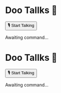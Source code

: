 <!DOCTYPE html>
<html>
<head>
  <title>Doo Tallks</title>
</head>
<body>
  <h1>Doo Tallks 🤖</h1>
  <button onclick="startListening()">🎙️ Start Talking</button>
  <p id="output">Awaiting command...</p>

  <script>
    function startListening() {
      const output = document.getElementById("output");
      const SpeechRecognition = window.SpeechRecognition || window.webkitSpeechRecognition;
      const recognition = new SpeechRecognition();

      recognition.onstart = () => {
        output.innerText = "Listening...";
      };

      recognition.onresult = (e) => {
        const transcript = e.results[0][0].transcript.toLowerCase();
        output.innerText = `You said: ${transcript}`;

        if (transcript.includes("open youtube")) {
          window.open("https://youtube.com", "_blank");
        }
        else if (transcript.includes("what time")) {
          const now = new Date();
          alert("Current time is: " + now.toLocaleTimeString());
        }
        else {
          output.innerText = "Command not recognized.";
        }
      };

      recognition.start();
    }
  </script>
</body>
</html>
<!DOCTYPE html>
<html>
<head>
  <title>Doo Tallks</title>
</head>
<body>
  <h1>Doo Tallks 🤖</h1>
  <button onclick="startListening()">🎙️ Start Talking</button>
  <p id="output">Awaiting command...</p>

  <script>
    function startListening() {
      const output = document.getElementById("output");
      const SpeechRecognition = window.SpeechRecognition || window.webkitSpeechRecognition;
      const recognition = new SpeechRecognition();

      recognition.onstart = () => {
        output.innerText = "Listening...";
      };

      recognition.onresult = (e) => {
        const transcript = e.results[0][0].transcript.toLowerCase();
        output.innerText = `You said: ${transcript}`;

        if (transcript.includes("open youtube")) {
          window.open("https://youtube.com", "_blank");
        }
        else if (transcript.includes("what time")) {
          const now = new Date();
          alert("Current time is: " + now.toLocaleTimeString());
        }
        else {
          output.innerText = "Command not recognized.";
        }
      };

      recognition.start();
    }
  </script>
</body>
</html>
